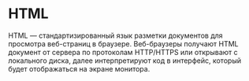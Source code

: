 # HTML
HTML — стандартизированный язык разметки документов для просмотра веб-страниц в браузере. Веб-браузеры получают HTML документ от сервера по протоколам HTTP/HTTPS или открывают с локального диска, далее интерпретируют код в интерфейс, который будет отображаться на экране монитора.